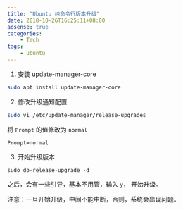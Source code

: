 ```yaml
---
title: "Ubuntu 纯命令行版本升级"
date: 2018-10-26T16:25:11+08:00
adsense: true
categories:
    - Tech
tags:
    - ubuntu
---
```


1. 安装 update-manager-core

```bash
sudo apt install update-manager-core
```

2. 修改升级通知配置

```bash
sudo vi /etc/update-manager/release-upgrades
```

将 `Prompt` 的值修改为 `normal`

```
Prompt=normal
```

3. 开始升级版本

```
sudo do-release-upgrade -d
```

之后，会有一些引导，基本不用管，输入 `y`， 开始升级。

注意：一旦开始升级，中间不能中断，否则，系统会出现问题。



